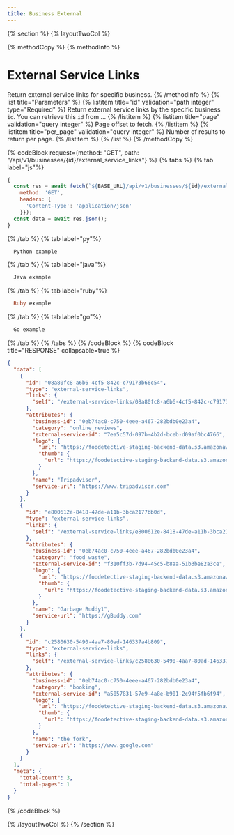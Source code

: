 ```yaml
---
title: Business External
---
```

{% section %}
{% layoutTwoCol %}

{% methodCopy %}
{% methodInfo %}
  # External Service Links
  Return external service links for specific business.
{% /methodInfo %}
{% list title="Parameters" %}
  {% listitem title="id" validation="path integer" type="Required" %}
  Return external service links by the specific business `id`. You can retrieve this `id` from ...
  {% /listitem %}
  {% listitem title="page" validation="query integer" %}
  Page offset to fetch.
  {% /listitem %}
  {% listitem title="per_page" validation="query integer" %}
  Number of results to return per page.
  {% /listitem %}
{% /list %}
{% /methodCopy %}

{% codeBlock request={method: "GET", path: "/api/v1/businesses/{id}/external_service_links"} %}
{% tabs %}
  {% tab label="js"%}
  ```js
  {
    const res = await fetch(`${BASE_URL}/api/v1/businesses/${id}/external_service_links`, {
      method: 'GET',
      headers: {
        'Content-Type': 'application/json'
      }});
    const data = await res.json();
  }
  ```
  {% /tab %}
  {% tab label="py"%}
  ```py
    Python example
  ```
  {% /tab %}
  {% tab label="java"%}
  ```java
    Java example
  ```
  {% /tab %}
  {% tab label="ruby"%}
  ```ruby
    Ruby example
  ```
  {% /tab %}
  {% tab label="go"%}
  ```go
    Go example
  ```
  {% /tab %}
{% /tabs %}
{% /codeBlock %}
{% codeBlock title="RESPONSE" collapsable=true %}
  ```json
  {
    "data": [
      {
        "id": "08a80fc8-a6b6-4cf5-842c-c79173b66c54",
        "type": "external-service-links",
        "links": {
          "self": "/external-service-links/08a80fc8-a6b6-4cf5-842c-c79173b66c54"
        },
        "attributes": {
          "business-id": "0eb74ac0-c750-4eee-a467-282bdb0e23a4",
          "category": "online_reviews",
          "external-service-id": "7ea5c57d-097b-4b2d-bceb-d09af0bc4766",
          "logo": {
            "url": "https://foodetective-staging-backend-data.s3.amazonaws.com/uploads/external_service/logo/7ea5c57d-097b-4b2d-bceb-d09af0bc4766/3411e12e-e934-4e49-b987-c65be06308fe.jpeg",
            "thumb": {
              "url": "https://foodetective-staging-backend-data.s3.amazonaws.com/uploads/external_service/logo/7ea5c57d-097b-4b2d-bceb-d09af0bc4766/thumb_3411e12e-e934-4e49-b987-c65be06308fe.jpeg"
            }
          },
          "name": "Tripadvisor",
          "service-url": "https://www.tripadvisor.com"
        }
      },
      {
        "id": "e800612e-8418-47de-a11b-3bca2177bb0d",
        "type": "external-service-links",
        "links": {
          "self": "/external-service-links/e800612e-8418-47de-a11b-3bca2177bb0d"
        },
        "attributes": {
          "business-id": "0eb74ac0-c750-4eee-a467-282bdb0e23a4",
          "category": "food_waste",
          "external-service-id": "f310ff3b-7d94-45c5-b8aa-51b3be82a3ce",
          "logo": {
            "url": "https://foodetective-staging-backend-data.s3.amazonaws.com/uploads/external_service/logo/f310ff3b-7d94-45c5-b8aa-51b3be82a3ce/c8718174-cbd3-4203-9e67-fc08c48aa70a.png",
            "thumb": {
              "url": "https://foodetective-staging-backend-data.s3.amazonaws.com/uploads/external_service/logo/f310ff3b-7d94-45c5-b8aa-51b3be82a3ce/thumb_c8718174-cbd3-4203-9e67-fc08c48aa70a.png"
            }
          },
          "name": "Garbage Buddy1",
          "service-url": "https://gBuddy.com"
        }
      },
      {
        "id": "c2580630-5490-4aa7-80ad-146337a4b809",
        "type": "external-service-links",
        "links": {
          "self": "/external-service-links/c2580630-5490-4aa7-80ad-146337a4b809"
        },
        "attributes": {
          "business-id": "0eb74ac0-c750-4eee-a467-282bdb0e23a4",
          "category": "booking",
          "external-service-id": "a5057831-57e9-4a8e-b901-2c94f5fb6f94",
          "logo": {
            "url": "https://foodetective-staging-backend-data.s3.amazonaws.com/uploads/external_service/logo/a5057831-57e9-4a8e-b901-2c94f5fb6f94/22cda137-14b3-40f0-9a40-51145e0f86c8.jpeg",
            "thumb": {
              "url": "https://foodetective-staging-backend-data.s3.amazonaws.com/uploads/external_service/logo/a5057831-57e9-4a8e-b901-2c94f5fb6f94/thumb_22cda137-14b3-40f0-9a40-51145e0f86c8.jpeg"
            }
          },
          "name": "the fork",
          "service-url": "https://www.google.com"
        }
      }
    ],
    "meta": {
      "total-count": 3,
      "total-pages": 1
    }
  }
  ```
{% /codeBlock %}

{% /layoutTwoCol %}
{% /section %}
